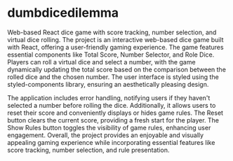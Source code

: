 # dumbdicedilemma
Web-based React dice game with score tracking, number selection, and virtual dice rolling. 
The project is an interactive web-based dice game built with React, offering a user-friendly gaming experience. The game features essential components like Total Score, Number Selector, and Role Dice. Players can roll a virtual dice and select a number, with the game dynamically updating the total score based on the comparison between the rolled dice and the chosen number. The user interface is styled using the styled-components library, ensuring an aesthetically pleasing design.

The application includes error handling, notifying users if they haven't selected a number before rolling the dice. Additionally, it allows users to reset their score and conveniently displays or hides game rules. The Reset button clears the current score, providing a fresh start for the player. The Show Rules button toggles the visibility of game rules, enhancing user engagement. Overall, the project provides an enjoyable and visually appealing gaming experience while incorporating essential features like score tracking, number selection, and rule presentation.
